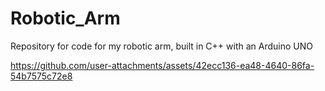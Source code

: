 # Robotic_Arm
Repository for code for my robotic arm, built in C++ with an Arduino UNO


https://github.com/user-attachments/assets/42ecc136-ea48-4640-86fa-54b7575c72e8

